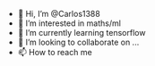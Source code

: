 - 👋 Hi, I’m @Carlos1388
- 👀 I’m interested in maths/ml
- 🌱 I’m currently learning tensorflow
- 💞️ I’m looking to collaborate on ...
- 📫 How to reach me

<!---
Carlos1388/Carlos1388 is a ✨ special ✨ repository because its `README.md` (this file) appears on your GitHub profile.
You can click the Preview link to take a look at your changes.
--->
